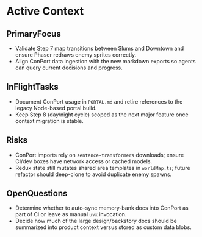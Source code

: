 # Active Context

## PrimaryFocus
* Validate Step 7 map transitions between Slums and Downtown and ensure Phaser redraws enemy sprites correctly.
* Align ConPort data ingestion with the new markdown exports so agents can query current decisions and progress.

## InFlightTasks
* Document ConPort usage in `PORTAL.md` and retire references to the legacy Node-based portal build.
* Keep Step 8 (day/night cycle) scoped as the next major feature once context migration is stable.

## Risks
* ConPort imports rely on `sentence-transformers` downloads; ensure CI/dev boxes have network access or cached models.
* Redux state still mutates shared area templates in `worldMap.ts`; future refactor should deep-clone to avoid duplicate enemy spawns.

## OpenQuestions
* Determine whether to auto-sync memory-bank docs into ConPort as part of CI or leave as manual `uvx` invocation.
* Decide how much of the large design/backstory docs should be summarized into product context versus stored as custom data blobs.

